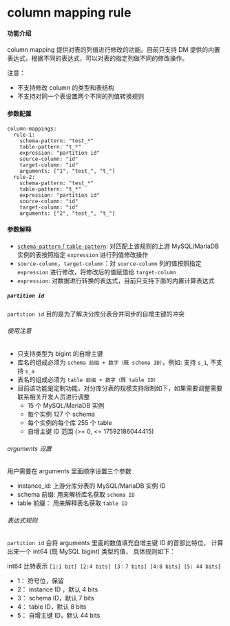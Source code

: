 column mapping rule
===

#### 功能介绍

column mapping 提供对表的列值进行修改的功能。目前只支持 DM 提供的内置表达式，根据不同的表达式，可以对表的指定列做不同的修改操作。

注意：
- 不支持修改 column 的类型和表结构
- 不支持对同一个表设置两个不同的列值转换规则

#### 参数配置

```
column-mappings:
  rule-1:
​    schema-pattern: "test_*"
​    table-pattern: "t_*"
​    expression: "partition id"
​    source-column: "id"
​    target-column: "id"
​    arguments: ["1", "test_", "t_"]
  rule-2:
​    schema-pattern: "test_*"
​    table-pattern: "t_*"
​    expression: "partition id"
​    source-column: "id"
​    target-column: "id"
​    arguments: ["2", "test_", "t_"]
```

#### 参数解释

- [`schema-pattern` / `table-pattern`](./table-selector.md): 对匹配上该规则的上游 MySQL/MariaDB 实例的表按照指定 `expression` 进行列值修改操作
- `source-column`，`target-column`：对 `source-column` 列的值按照指定 `expression` 进行修改，将修改后的值赋值给 `target-column`
- `expression`: 对数据进行转换的表达式，目前只支持下面的内置计算表达式

##### `partition id` 

`partition id` 目的是为了解决分库分表合并同步的自增主键的冲突

###### 使用注意
- 只支持类型为 bigint 的自增主键
- 库名的组成必须为 `schema 前缀 + 数字（既 schema ID）`，例如: 支持 `s_1`, 不支持 `s_a`
- 表名的组成必须为 `table 前缀 + 数字（既 table ID）`
- 目前该功能是定制功能，对分库分表的规模支持限制如下，如果需要调整需要联系相关开发人员进行调整
  - 15 个 MySQL/MariaDB 实例
  - 每个实例 127 个 schema
  - 每个实例的每个库 255 个 table
  - 自增主键 ID 范围 (>= 0, <= 17592186044415)

###### arguments 设置

用户需要在 arguments 里面顺序设置三个参数
- instance_id: 上游分库分表的 MySQL/MariaDB 实例 ID
- schema 前缀: 用来解析库名获取 `schema ID`
- table 前缀： 用来解释表名获取 `table ID`

###### 表达式规则
`partition id` 会将 arguments 里面的数值填充自增主键 ID 的首部比特位， 计算出来一个 int64 (既 MySQL bigint) 类型的值， 具体规则如下：

int64 比特表示 `[1:1 bit] [2:4 bits] [3：7 bits] [4:8 bits] [5: 44 bits]` 
- 1： 符号位，保留
- 2： instance ID ，默认 4 bits
- 3： schema ID，默认 7 bits
- 4： table ID，默认 8 bits
- 5： 自增主键 ID，默认 44 bits
